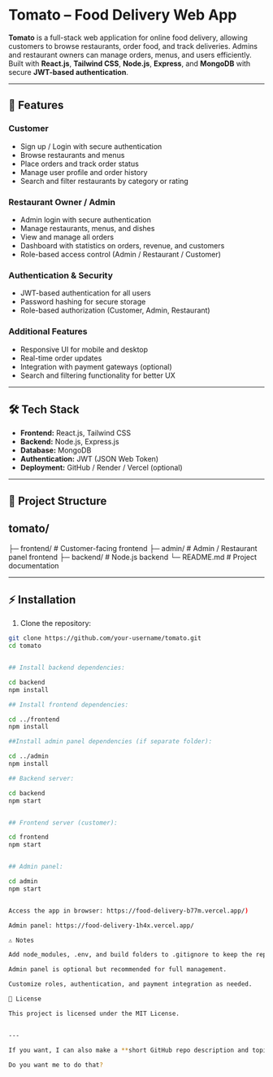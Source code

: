 # Tomato – Food Delivery Web App

**Tomato** is a full-stack web application for online food delivery, allowing customers to browse restaurants, order food, and track deliveries. Admins and restaurant owners can manage orders, menus, and users efficiently. Built with **React.js**, **Tailwind CSS**, **Node.js**, **Express**, and **MongoDB** with secure **JWT-based authentication**.

---

## 🚀 Features

### Customer
- Sign up / Login with secure authentication
- Browse restaurants and menus
- Place orders and track order status
- Manage user profile and order history
- Search and filter restaurants by category or rating

### Restaurant Owner / Admin
- Admin login with secure authentication
- Manage restaurants, menus, and dishes
- View and manage all orders
- Dashboard with statistics on orders, revenue, and customers
- Role-based access control (Admin / Restaurant / Customer)

### Authentication & Security
- JWT-based authentication for all users
- Password hashing for secure storage
- Role-based authorization (Customer, Admin, Restaurant)

### Additional Features
- Responsive UI for mobile and desktop
- Real-time order updates
- Integration with payment gateways (optional)
- Search and filtering functionality for better UX

---

## 🛠 Tech Stack

- **Frontend:** React.js, Tailwind CSS
- **Backend:** Node.js, Express.js
- **Database:** MongoDB
- **Authentication:** JWT (JSON Web Token)
- **Deployment:** GitHub / Render / Vercel (optional)

---

## 📁 Project Structure

## tomato/
├─ frontend/ # Customer-facing frontend
├─ admin/ # Admin / Restaurant panel frontend
├─ backend/ # Node.js backend
└─ README.md # Project documentation


---

## ⚡ Installation

1. Clone the repository:
```bash
git clone https://github.com/your-username/tomato.git
cd tomato


## Install backend dependencies:

cd backend
npm install

## Install frontend dependencies:

cd ../frontend
npm install

##Install admin panel dependencies (if separate folder):

cd ../admin
npm install

## Backend server:

cd backend
npm start


## Frontend server (customer):

cd frontend
npm start


## Admin panel:

cd admin
npm start


Access the app in browser: https://food-delivery-b77m.vercel.app/)

Admin panel: https://food-delivery-1h4x.vercel.app/

⚠️ Notes

Add node_modules, .env, and build folders to .gitignore to keep the repository clean.

Admin panel is optional but recommended for full management.

Customize roles, authentication, and payment integration as needed.

📜 License

This project is licensed under the MIT License.


---

If you want, I can also make a **short GitHub repo description and topics** for “Tomato” so it looks professional on GitHub.  

Do you want me to do that?


